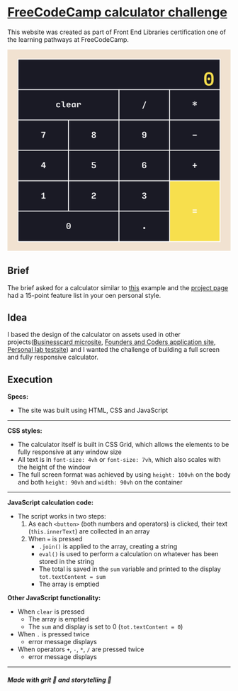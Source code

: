 
# [FreeCodeCamp calculator challenge](https://learn.freecodecamp.org/front-end-libraries/front-end-libraries-projects/build-a-javascript-calculator/)
This website was created as part of Front End Libraries certification one of the learning pathways at FreeCodeCamp. 

![screenshot form site](https://github.com/njons/FCC_calculator/blob/master/calculator.png)

## Brief 
The brief asked for a calculator similar to [this](https://codepen.io/freeCodeCamp/full/wgGVVX) example and the [project page](https://learn.freecodecamp.org/front-end-libraries/front-end-libraries-projects/build-a-javascript-calculator/) had a 15-point feature list in your oen personal style.

## Idea 
I based the design of the calculator on assets used in other projects([Businesscard microsite](https://www.nathaliejonsson.com), [Founders and Coders application site](https://njons.github.io/founders_and_coders/index), [Personal lab testsite](https://njons.github.io/laboratory/index.html)) and I wanted the challenge of building a full screen and fully responsive calculator.

## Execution
**Specs:** 
- The site was built using HTML, CSS and JavaScript

---

**CSS styles:** 
- The calculator itself is built in CSS Grid, which allows the elements to be fully responsive at any window size 
- All text is in `font-size: 4vh` or `font-size: 7vh`, which also scales with the height of the window
- The full screen format was achieved by using `height: 100vh` on the body and both `height: 90vh` and `width: 90vh` on the container

---

**JavaScript calculation code:** 
- The script works in two steps: 
	1. As each `<button>` (both numbers and operators) is clicked, their text (`this.innerText`) are collected in an array
	2. When `=` is pressed
		* `.join()` is applied to the array, creating a string
		* `eval()` is used to perform a calculation on whatever has been stored in the string 
		* The total is saved in the `sum` variable and printed to the display `tot.textContent = sum`
		* The array is emptied

**Other JavaScript functionality:** 
- When `clear` is pressed
	* The array is emptied
	* The `sum` and display is set to 0 (`tot.textContent = 0`)
- When `.` is pressed twice
	* error message displays 
- When operators `+`, `-`, `*`, `/` are pressed twice
	* error message displays 
  
---

##### Made with grit :tractor: and storytelling :rainbow:
